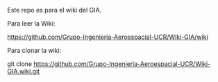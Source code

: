 Este repo es para el wiki del GIA.

Para leer la Wiki:

https://github.com/Grupo-Ingenieria-Aeroespacial-UCR/Wiki-GIA/wiki

Para clonar la wiki:

git clone https://github.com/Grupo-Ingenieria-Aeroespacial-UCR/Wiki-GIA.wiki.git
